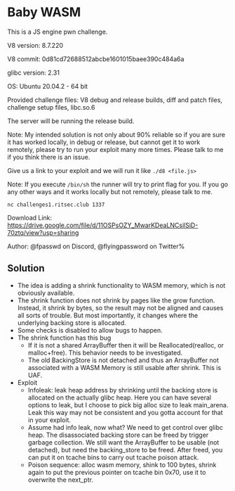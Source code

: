 # Baby WASM

This is a JS engine pwn challenge.

V8 version: 8.7.220

V8 commit: 0d81cd72688512abcbe1601015baee390c484a6a

glibc version: 2.31

OS: Ubuntu 20.04.2 - 64 bit

Provided challenge files: V8 debug and release builds, diff and patch files, challenge setup files, libc.so.6

The server will be running the release build.

Note: My intended solution is not only about 90% reliable so if you are sure it has worked locally, in debug or release, but cannot get it to work remotely, please try to run your exploit many more times. Please talk to me if you think there is an issue.

Give us a link to your exploit and we will run it like `./d8 <file.js>`

Note: If you execute `/bin/sh` the runner will try to print flag for you. If you go any other ways and it works locally but not remotely, please talk to me.

`nc challenges1.ritsec.club 1337`

Download Link: https://drive.google.com/file/d/11OSPsOZY_MwarKDeaLNCsilSiD-70ztq/view?usp=sharing

Author: @fpasswd on Discord, @flyingpassword on Twitter%

## Solution

- The idea is adding a shrink functionality to WASM memory, which is not obviously available.
- The shrink function does not shrink by pages like the grow function. Instead, it shrink by bytes, so the result may not be aligned and causes all sorts of trouble. But most importantly, it changes where the underlying backing store is allocated.
- Some checks is disabled to allow bugs to happen.
- The shrink function has this bug
    - If it is not a shared ArrayBuffer then it will be Reallocated(realloc, or malloc+free). This behavior needs to be investigated.
    - The old BackingStore is not detached and thus an ArrayBuffer not associated with a WASM Memory is still usable after shrink. This is UAF.
- Exploit
    - Infoleak: leak heap address by shrinking until the backing store is allocated on the actually glibc heap. Here you can have several options to leak, but I choose to pick big alloc size to leak main_arena. Leak this way may not be consistent and you gotta account for that in your exploit.
    - Assume had info leak, now what? We need to get control over glibc heap. The disassociated backing store can be freed by trigger garbage collection. We still want the ArrayBuffer to be usable (not detached), but need the backing_store to be freed. After freed, you can put it on tcache bins to carry out tcache poison attack.
    - Poison sequence: alloc wasm memory, shink to 100 bytes, shrink again to put the previous pointer on tcache bin 0x70, use it to overwrite the next_ptr.
